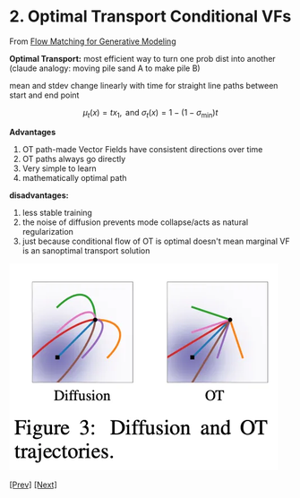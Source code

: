 # 2. Optimal Transport Conditional VFs

From [Flow Matching for Generative Modeling](https://arxiv.org/pdf/2210.02747)

**Optimal Transport:** most efficient way to turn one prob dist into another (claude analogy: moving pile sand A to make pile B)

mean and stdev change linearly with time for straight line paths between start and end point

$$
\mu_t(x) = tx_1, \text{ and } \sigma_t(x) = 1 - (1 - \sigma_{\text{min}})t
$$

**Advantages**

1. OT path-made Vector Fields have consistent directions over time
2. OT paths always go directly
3. Very simple to learn
4. mathematically optimal path

**disadvantages:**

1. less stable training 
2. the noise of diffusion prevents mode collapse/acts as natural regularization
3. just because conditional flow of OT is optimal doesn't mean marginal VF is an sanoptimal transport solution
    
![Diffusion OT Flows](./Diffusion%20OT%20Flows.webp)

[[Prev]](./Diffusion%20Flow.md) [[Next]](../3.5:%20pi0/pi0.md)